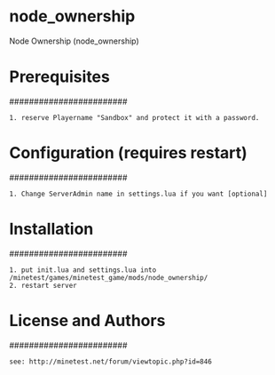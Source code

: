 node_ownership
==============

Node Ownership (node_ownership)




# Prerequisites
########################

	1. reserve Playername "Sandbox" and protect it with a password.



# Configuration (requires restart)
########################

	1. Change ServerAdmin name in settings.lua if you want [optional]



# Installation
########################

	1. put init.lua and settings.lua into /minetest/games/minetest_game/mods/node_ownership/
	2. restart server



# License and Authors
########################

	see: http://minetest.net/forum/viewtopic.php?id=846



